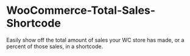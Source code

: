 WooCommerce-Total-Sales-Shortcode
=================================

Easily show off the total amount of sales your WC store has made, or a percent of those sales, in a shortcode.
